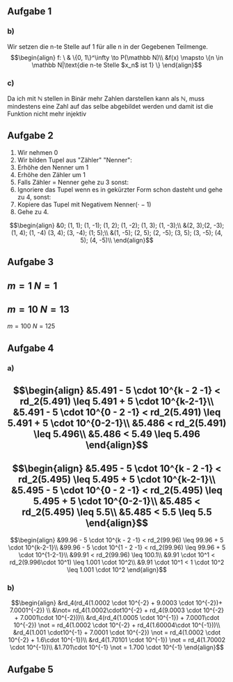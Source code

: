 
## Aufgabe 1

### b)
Wir setzen die n-te Stelle auf $1$ für alle n in der Gegebenen Teilmenge.
$$\begin{align}
f: \ & \{0, 1\}^\infty \to P(\mathbb N)\\
&f(x) \mapsto \{n \in \mathbb N|\text{die n-te Stelle $x_n$ ist 1} \}
\end{align}$$
### c)
Da ich mit $\mathbb N$ stellen in Binär mehr Zahlen darstellen kann als $\mathbb N$, muss mindestens eine Zahl auf das selbe abgebildet werden und damit ist die Funktion nicht mehr injektiv

## Aufgabe 2

1. Wir nehmen 0
2. Wir bilden Tupel aus  "Zähler" "Nenner":
3. Erhöhe den Nenner um 1
4. Erhöhe den Zähler um 1
5. Falls Zähler = Nenner gehe zu 3 sonst:
6. Ignoriere das Tupel wenn es in gekürzter Form schon dasteht und gehe zu 4, sonst:
7. Kopiere das Tupel mit Negativem Nenner($\cdot -1$)
8. Gehe zu 4.

$$\begin{align}
&0; (1, 1); (1, -1); (1, 2); (1, -2); (1, 3); (1, -3);\\
&(2, 3);(2, -3); (1, 4); (1, -4) (3, 4); (3, -4); (1; 5);\\
&(1, -5); (2, 5); (2, -5); (3, 5); (3, -5); (4, 5); (4, -5)\\
\end{align}$$


## Aufgabe 3

$m = 1$
$N  = 1$
---
$m = 10$
$N = 13$
---
$m = 100$
$N = 125$


## Aufgabe 4

### a)


$$\begin{align}
&5.491 - 5 \cdot 10^{k - 2 -1} < rd_2(5.491) \leq 5.491 + 5 \cdot  10^{k-2-1}\\
&5.491 - 5 \cdot 10^{0 - 2 -1} < rd_2(5.491) \leq 5.491 + 5 \cdot  10^{0-2-1}\\
&5.486 < rd_2(5.491) \leq 5.496\\
&5.486 < 5.49 \leq 5.496
\end{align}$$
---


$$\begin{align}
&5.495 - 5 \cdot 10^{k - 2 -1} < rd_2(5.495) \leq 5.495 + 5 \cdot  10^{k-2-1}\\
&5.495 - 5 \cdot 10^{0 - 2 -1} < rd_2(5.495) \leq 5.495 + 5 \cdot  10^{0-2-1}\\
&5.485 < rd_2(5.495) \leq 5.5\\
&5.485 < 5.5 \leq 5.5
\end{align}$$
---
$$\begin{align}
&99.96 - 5 \cdot 10^{k - 2 -1} < rd_2(99.96) \leq 99.96 + 5 \cdot  10^{k-2-1}\\
&99.96 - 5 \cdot 10^{1 - 2 -1} < rd_2(99.96) \leq 99.96 + 5 \cdot  10^{1-2-1}\\
&99.91 < rd_2(99.96) \leq 100.1\\
&9.91 \cdot 10^1 < rd_2(9.996\cdot 10^1) \leq 1.001 \cdot 10^2\\
&9.91 \cdot 10^1 < 1 \cdot 10^2 \leq 1.001 \cdot 10^2
\end{align}$$

### b)

$$\begin{align}
&rd_4(rd_4(1.0002 \cdot 10^{-2} + 9.0003 \cdot 10^{-2})+ 7.0001^{-2}) \\
&\not= rd_4(1.0002\cdot10^{-2} + rd_4(9.0003 \cdot 10^{-2} + 7.0001\cdot 10^{-2}))\\
&rd_4(rd_4(1.0005 \cdot 10^{-1}) + 7.0001\cdot 10^{-2}) \not = rd_4(1.0002 \cdot 10^{-2} + rd_4(1.60004\cdot 10^{-1}))\\
&rd_4(1.001 \cdot10^{-1} + 7.0001 \cdot 10^{-2}) \not = rd_4(1.0002 \cdot 10^{-2} +  1.6\cdot 10^{-1})\\
&rd_4(1.70101 \cdot 10^{-1}) \not = rd_4(1.70002 \cdot 10^{-1})\\
&1.701\cdot 10^{-1} \not = 1.700 \cdot 10^{-1}
\end{align}$$



## Aufgabe 5
